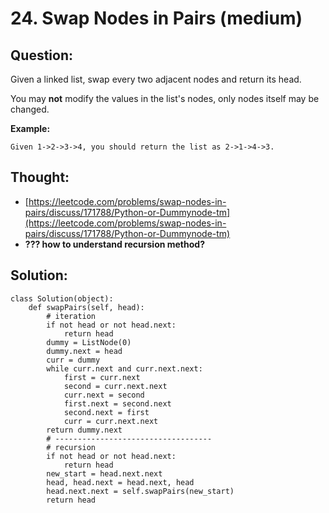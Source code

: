 # 24. Swap Nodes in Pairs \(medium\)

## Question:

Given a linked list, swap every two adjacent nodes and return its head.

You may **not** modify the values in the list's nodes, only nodes itself may be changed.

**Example:**

```text
Given 1->2->3->4, you should return the list as 2->1->4->3.
```

## Thought:

* [https://leetcode.com/problems/swap-nodes-in-pairs/discuss/171788/Python-or-Dummynode-tm](https://leetcode.com/problems/swap-nodes-in-pairs/discuss/171788/Python-or-Dummynode-tm)
* **??? how to understand recursion method?**

## Solution:

```text
class Solution(object):
    def swapPairs(self, head):
        # iteration
        if not head or not head.next:
            return head
        dummy = ListNode(0)
        dummy.next = head
        curr = dummy
        while curr.next and curr.next.next:
            first = curr.next
            second = curr.next.next
            curr.next = second
            first.next = second.next
            second.next = first
            curr = curr.next.next
        return dummy.next
        # -----------------------------------
        # recursion
        if not head or not head.next:
            return head
        new_start = head.next.next
        head, head.next = head.next, head
        head.next.next = self.swapPairs(new_start)
        return head
            
```

